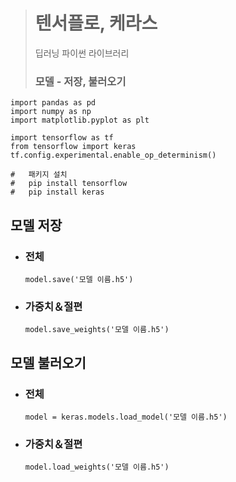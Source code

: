 ># 텐서플로, 케라스
>딥러닝 파이썬 라이브러리
>### 모델 - 저장, 불러오기
```
import pandas as pd
import numpy as np
import matplotlib.pyplot as plt

import tensorflow as tf
from tensorflow import keras
tf.config.experimental.enable_op_determinism()

#   패키지 설치
#   pip install tensorflow
#   pip install keras
```

## 모델 저장

+ ### 전체
    ```angular2html
    model.save('모델 이름.h5')
    ```

+ ### 가중치＆절편
    ```angular2html
    model.save_weights('모델 이름.h5') 
    ```

## 모델 불러오기

+ ### 전체
    ```angular2html
    model = keras.models.load_model('모델 이름.h5')
    ```

+ ### 가중치＆절편
    ```angular2html
    model.load_weights('모델 이름.h5') 
    ```